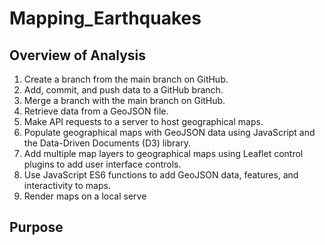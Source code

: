 # Mapping_Earthquakes

## Overview of Analysis

  1.  Create a branch from the main branch on GitHub.
  2.  Add, commit, and push data to a GitHub branch.
  3.  Merge a branch with the main branch on GitHub.
  4.  Retrieve data from a GeoJSON file.
  5.  Make API requests to a server to host geographical maps.
  6.  Populate geographical maps with GeoJSON data using JavaScript and the Data-Driven Documents (D3) library.
  7.  Add multiple map layers to geographical maps using Leaflet control plugins to add user interface controls.
  8.  Use JavaScript ES6 functions to add GeoJSON data, features, and interactivity to maps.
  9.  Render maps on a local serve
  
## Purpose
